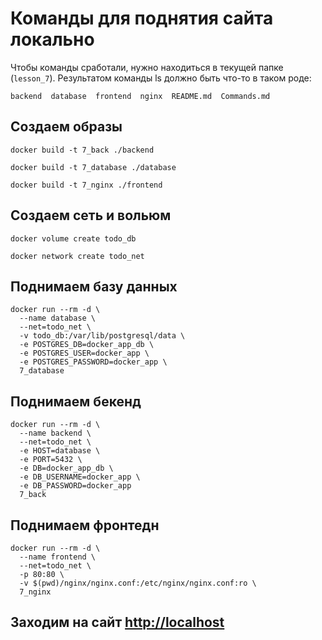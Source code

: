 # Команды для поднятия сайта локально

Чтобы команды сработали, нужно находиться в текущей папке (`lesson_7`).
Результатом команды ls должно быть что-то в таком роде:

```
backend  database  frontend  nginx  README.md  Сommands.md
```

## Создаем образы

```shell
docker build -t 7_back ./backend
```

```shell
docker build -t 7_database ./database
```

```shell
docker build -t 7_nginx ./frontend
```

## Создаем сеть и вольюм

```shell
docker volume create todo_db
```

```shell
docker network create todo_net
```

## Поднимаем базу данных

```shell
docker run --rm -d \
  --name database \
  --net=todo_net \
  -v todo_db:/var/lib/postgresql/data \
  -e POSTGRES_DB=docker_app_db \
  -e POSTGRES_USER=docker_app \
  -e POSTGRES_PASSWORD=docker_app \
  7_database
```

## Поднимаем бекенд

```shell
docker run --rm -d \
  --name backend \
  --net=todo_net \
  -e HOST=database \
  -e PORT=5432 \
  -e DB=docker_app_db \
  -e DB_USERNAME=docker_app \
  -e DB_PASSWORD=docker_app 
  7_back
```

## Поднимаем фронтедн

```shell
docker run --rm -d \
  --name frontend \
  --net=todo_net \
  -p 80:80 \
  -v $(pwd)/nginx/nginx.conf:/etc/nginx/nginx.conf:ro \
  7_nginx
```

## Заходим на сайт [http://localhost](http://localhost)

